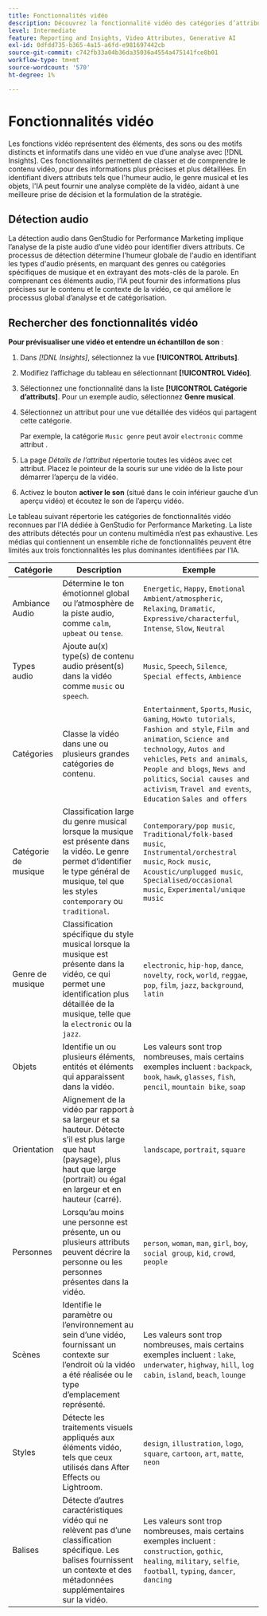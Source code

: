 ```yaml
---
title: Fonctionnalités vidéo
description: Découvrez la fonctionnalité vidéo des catégories d’attributs utilisées dans GenStudio for Performance Marketing.
level: Intermediate
feature: Reporting and Insights, Video Attributes, Generative AI
exl-id: 0dfdd735-b365-4a15-a6fd-e981697442cb
source-git-commit: c742fb33a04b36da35036a4554a475141fce8b01
workflow-type: tm+mt
source-wordcount: '570'
ht-degree: 1%

---
```


# Fonctionnalités vidéo

Les fonctions vidéo représentent des éléments, des sons ou des motifs distincts et informatifs dans une vidéo en vue d’une analyse avec [!DNL Insights]. Ces fonctionnalités permettent de classer et de comprendre le contenu vidéo, pour des informations plus précises et plus détaillées. En identifiant divers attributs tels que l&#39;humeur audio, le genre musical et les objets, l&#39;IA peut fournir une analyse complète de la vidéo, aidant à une meilleure prise de décision et la formulation de la stratégie.

## Détection audio

La détection audio dans GenStudio for Performance Marketing implique l’analyse de la piste audio d’une vidéo pour identifier divers attributs. Ce processus de détection détermine l&#39;humeur globale de l&#39;audio en identifiant les types d&#39;audio présents, en marquant des genres ou catégories spécifiques de musique et en extrayant des mots-clés de la parole. En comprenant ces éléments audio, l’IA peut fournir des informations plus précises sur le contenu et le contexte de la vidéo, ce qui améliore le processus global d’analyse et de catégorisation.

## Rechercher des fonctionnalités vidéo

**Pour prévisualiser une vidéo et entendre un échantillon de son** :

1. Dans _[!DNL Insights]_, sélectionnez la vue **[!UICONTROL Attributs]**.

1. Modifiez l’affichage du tableau en sélectionnant **[!UICONTROL Vidéo]**.

1. Sélectionnez une fonctionnalité dans la liste **[!UICONTROL Catégorie d’attributs]**. Pour un exemple audio, sélectionnez **Genre musical**.

1. Sélectionnez un attribut pour une vue détaillée des vidéos qui partagent cette catégorie.

   Par exemple, la catégorie `Music genre` peut avoir `electronic` comme attribut .

1. La page _Détails de l’attribut_ répertorie toutes les vidéos avec cet attribut. Placez le pointeur de la souris sur une vidéo de la liste pour démarrer l’aperçu de la vidéo.

1. Activez le bouton **activer le son** (situé dans le coin inférieur gauche d’un aperçu vidéo) et écoutez le son de l’aperçu vidéo.

Le tableau suivant répertorie les catégories de fonctionnalités vidéo reconnues par l’IA dédiée à GenStudio for Performance Marketing. La liste des attributs détectés pour un contenu multimédia n’est pas exhaustive. Les médias qui contiennent un ensemble riche de fonctionnalités peuvent être limités aux trois fonctionnalités les plus dominantes identifiées par l’IA.

<!-- For the writer: turn off word wrap to work with these tables. Option + Z -->

| Catégorie | Description | Exemple |
| ------------------- | ------------------------------------------------------------------------------------------------------------ | --------------------------------------------------------------------------------------- |
| Ambiance Audio | Détermine le ton émotionnel global ou l’atmosphère de la piste audio, comme `calm`, `upbeat` ou `tense`. | `Energetic`, `Happy`, `Emotional Ambient/atmospheric`, `Relaxing`, `Dramatic`, `Expressive/characterful`, `Intense`, `Slow`, `Neutral` |
| Types audio | Ajoute au(x) type(s) de contenu audio présent(s) dans la vidéo comme `music` ou `speech`. | `Music`, `Speech`, `Silence`, `Special effects`, `Ambience` |
| Catégories | Classe la vidéo dans une ou plusieurs grandes catégories de contenu. | `Entertainment`, `Sports`, `Music`, `Gaming`, `Howto tutorials`, `Fashion and style`, `Film and animation`, `Science and technology`, `Autos and vehicles`, `Pets and animals`, `People and blogs`, `News and politics`, `Social causes and activism`, `Travel and events`, `Education` `Sales and offers` |
| Catégorie de musique | Classification large du genre musical lorsque la musique est présente dans la vidéo. Le genre permet d’identifier le type général de musique, tel que les styles `contemporary` ou `traditional`. | `Contemporary/pop music`, `Traditional/folk-based music`, `Instrumental/orchestral music`, `Rock music`, `Acoustic/unplugged music`, `Specialised/occasional music`, `Experimental/unique music` |
| Genre de musique | Classification spécifique du style musical lorsque la musique est présente dans la vidéo, ce qui permet une identification plus détaillée de la musique, telle que la `electronic` ou la `jazz`. | `electronic`, `hip-hop`, `dance`, `novelty`, `rock`, `world`, `reggae`, `pop`, `film`, `jazz`, `background`, `latin` |
| Objets | Identifie un ou plusieurs éléments, entités et éléments qui apparaissent dans la vidéo. | Les valeurs sont trop nombreuses, mais certains exemples incluent : `backpack`, `book`, `hawk`, `glasses`, `fish`, `pencil`, `mountain bike`, `soap` |
| Orientation | Alignement de la vidéo par rapport à sa largeur et sa hauteur. Détecte s’il est plus large que haut (paysage), plus haut que large (portrait) ou égal en largeur et en hauteur (carré). | `landscape`, `portrait`, `square` |
| Personnes | Lorsqu’au moins une personne est présente, un ou plusieurs attributs peuvent décrire la personne ou les personnes présentes dans la vidéo. | `person`, `woman`, `man`, `girl`, `boy`, `social group`, `kid`, `crowd`, `people` |
| Scènes | Identifie le paramètre ou l’environnement au sein d’une vidéo, fournissant un contexte sur l’endroit où la vidéo a été réalisée ou le type d’emplacement représenté. | Les valeurs sont trop nombreuses, mais certains exemples incluent : `lake`, `underwater`, `highway`, `hill`, `log cabin`, `island`, `beach`, `lounge` |
| Styles | Détecte les traitements visuels appliqués aux éléments vidéo, tels que ceux utilisés dans After Effects ou Lightroom. | `design`, `illustration`, `logo`, `square`, `cartoon`, `art`, `matte`, `neon` |
| Balises | Détecte d’autres caractéristiques vidéo qui ne relèvent pas d’une classification spécifique. Les balises fournissent un contexte et des métadonnées supplémentaires sur la vidéo. | Les valeurs sont trop nombreuses, mais certains exemples incluent : `construction`, `gothic`, `healing`, `military`, `selfie`, `football`, `typing`, `dancer`, `dancing` |
